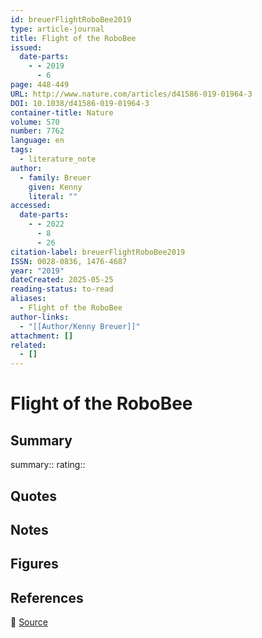 ```yaml
---
id: breuerFlightRoboBee2019
type: article-journal
title: Flight of the RoboBee
issued:
  date-parts:
    - - 2019
      - 6
page: 448-449
URL: http://www.nature.com/articles/d41586-019-01964-3
DOI: 10.1038/d41586-019-01964-3
container-title: Nature
volume: 570
number: 7762
language: en
tags:
  - literature_note
author:
  - family: Breuer
    given: Kenny
    literal: ""
accessed:
  date-parts:
    - - 2022
      - 8
      - 26
citation-label: breuerFlightRoboBee2019
ISSN: 0028-0836, 1476-4687
year: "2019"
dateCreated: 2025-05-25
reading-status: to-read
aliases:
  - Flight of the RoboBee
author-links:
  - "[[Author/Kenny Breuer]]"
attachment: []
related:
  - []
---
```


# Flight of the RoboBee

## Summary
summary::
rating::

## Quotes

## Notes

## Figures

## References

🔗 [Source](http://www.nature.com/articles/d41586-019-01964-3)

